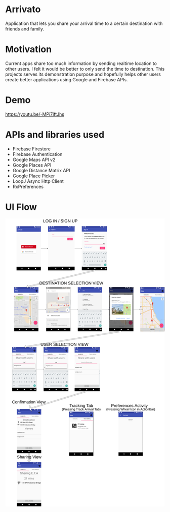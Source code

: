 # Arrivato

Application that lets you share your arrival time to a certain destination with friends and family.

# Motivation

Current apps share too much information by sending realtime location to other users. I felt it would be better to only send the time to destination. This projects serves its demonstration purpose and hopefully helps other users create better applications using Google and Firebase APIs.

# Demo

https://youtu.be/-MPi7iftJhs

# APIs and libraries used
- Firebase Firestore
- Firebase Authentication
- Google Maps API v2
- Google Places API
- Google Distance Matrix API
- Google Place Picker
- LoopJ Async Http Client
- RxPreferences


# UI Flow

![Alt text](/uiflow.png?raw=true "Optional Title")

